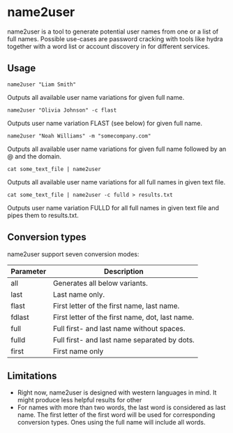 # name2user
name2user is a tool to generate potential user names from one or a list of full names. Possible use-cases are password cracking with tools like hydra together with a word list or account discovery in for different services.

## Usage
```shell
name2user "Liam Smith"
```
Outputs all available user name variations for given full name.

```shell
name2user "Olivia Johnson" -c flast
```
Outputs user name variation FLAST (see below) for given full name.


```shell
name2user "Noah Williams" -m "somecompany.com"
```
Outputs all available user name variations for given full name followed by an @ and the domain.

```shell
cat some_text_file | name2user
```
Outputs all available user name variations for all full names in given text file.

```shell
cat some_text_file | name2user -c fulld > results.txt
```
Outputs user name variation FULLD for all full names in given text file and pipes them to results.txt.

## Conversion types
name2user support seven conversion modes:

| **Parameter** | **Description**                                 |
|---------------|-------------------------------------------------|
| all           | Generates all below variants.                   |
| last          | Last name only.                                 |
| flast         | First letter of the first name, last name.      |
| fdlast        | First letter of the first name, dot, last name. |
| full          | Full first- and last name without spaces.       |
| fulld         | Full first- and last name separated by dots.    |
| first         | First name only                                 |

## Limitations
- Right now, name2user is designed with western languages in mind. It might produce less helpful results for other
- For names with more than two words, the last word is considered as last name. The first letter of the first word will be used for corresponding conversion types. Ones using the full name will include all words.
